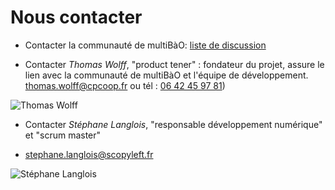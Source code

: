 # Nous contacter

* Contacter la communauté de multiBàO: [liste de discussion](http://lists.imaginationforpeople.org/cgi-bin/mailman/listinfo/multibao)

* Contacter *Thomas Wolff*, "product tener" : fondateur du projet, assure le lien avec la communauté de multiBàO et l'équipe de développement. [thomas.wolff@cpcoop.fr](mailto:thomas.wolff@cpcoop.fr) ou tél : [06 42 45 97 81](tel:33642459781))

![Thomas Wolff](http://imaginationforpeople.org/site_media/mugshots/b252f6e006.jpg)

* Contacter *Stéphane Langlois*, "responsable développement numérique" et "scrum master"

* [stephane.langlois@scopyleft.fr](mailto:stephane.langlois@scopyleft.fr)

![Stéphane Langlois](http://www.paris-web.fr/2012/assets_c/2012/09/stephane_Langlois_143-thumb-143x143-264.jpg)




